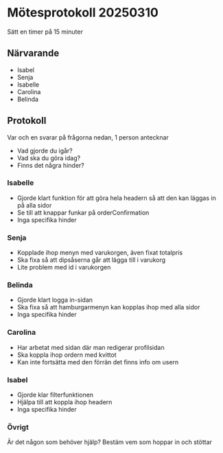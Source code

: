 # Mötesprotokoll 20250310

Sätt en timer på 15 minuter

## Närvarande
* Isabel
* Senja
* Isabelle
* Carolina
* Belinda

## Protokoll
Var och en svarar på frågorna nedan, 1 person antecknar
* Vad gjorde du igår?
* Vad ska du göra idag?
* Finns det några hinder?

### Isabelle
* Gjorde klart funktion för att göra hela headern så att den kan läggas in på alla sidor 
* Se till att knappar funkar på orderConfirmation
* Inga specifika hinder

### Senja
* Kopplade ihop menyn med varukorgen, även fixat totalpris
* Ska fixa så att dipsåserna går att lägga till i varukorg
* Lite problem med id i varukorgen 

### Belinda
* Gjorde klart logga in-sidan 
* Ska fixa så att hamburgarmenyn kan kopplas ihop med alla sidor
* Inga specifika hinder

### Carolina
* Har arbetat med sidan där man redigerar profilsidan
* Ska koppla ihop ordern med kvittot
* Kan inte fortsätta med den förrän det finns info om usern 

### Isabel
* Gjorde klar filterfunktionen
* Hjälpa till att koppla ihop headern
* Inga specifika hinder

### Övrigt
Är det någon som behöver hjälp? Bestäm vem som hoppar in och stöttar
